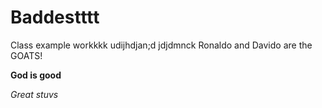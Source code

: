 # Baddestttt
Class example workkkk
udijhdjan;d
jdjdmnck
Ronaldo and Davido are the GOATS!

**God is good** 

*Great stuvs*
